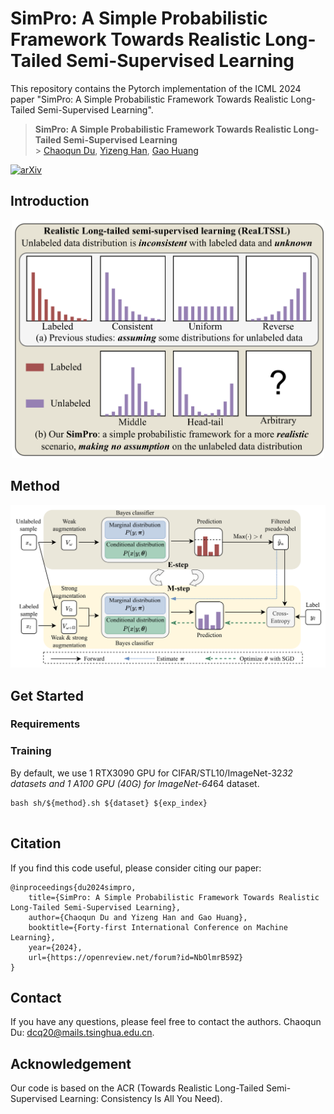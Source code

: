 # SimPro: A Simple Probabilistic Framework Towards Realistic Long-Tailed Semi-Supervised Learning

This repository contains the Pytorch implementation of the ICML 2024 paper "SimPro: A Simple Probabilistic Framework Towards Realistic Long-Tailed Semi-Supervised Learning".

> **SimPro: A Simple Probabilistic Framework Towards Realistic Long-Tailed Semi-Supervised Learning** <br> > [Chaoqun Du](https://scholar.google.com/citations?user=0PSKJuYAAAAJ&hl=en),
> [Yizeng Han](https://yizenghan.top/),
> [Gao Huang](https://www.gaohuang.net)

[![arXiv](https://img.shields.io/badge/arxiv-SimPro-blue)](https://arxiv.org/abs/2402.13505)

## Introduction

<p align="center">
    <img src="figures/fig1.png" width= "500" alt="fig1" />
</p>

## Method

<p align="center">
    <img src="figures/fig2.png" alt="fig1" />
</p>

## Get Started

### Requirements

### Training

By default, we use 1 RTX3090 GPU for CIFAR/STL10/ImageNet-32*32 datasets and 1 A100 GPU (40G) for ImageNet-64*64 dataset.

```[bash]
bash sh/${method}.sh ${dataset} ${exp_index}


```

## Citation

If you find this code useful, please consider citing our paper:

```[tex]
@inproceedings{du2024simpro,
    title={SimPro: A Simple Probabilistic Framework Towards Realistic Long-Tailed Semi-Supervised Learning},
    author={Chaoqun Du and Yizeng Han and Gao Huang},
    booktitle={Forty-first International Conference on Machine Learning},
    year={2024},
    url={https://openreview.net/forum?id=NbOlmrB59Z}
}
```

## Contact

If you have any questions, please feel free to contact the authors. Chaoqun Du: <dcq20@mails.tsinghua.edu.cn>.

## Acknowledgement

Our code is based on the ACR (Towards Realistic Long-Tailed Semi-Supervised Learning: Consistency Is All You Need).
